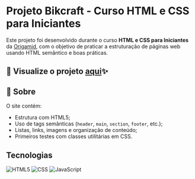 # Projeto Bikcraft - Curso HTML e CSS para Iniciantes

Este projeto foi desenvolvido durante o curso **HTML e CSS para Iniciantes** da [Origamid](https://www.origamid.com/), com o objetivo de praticar a estruturação de páginas web usando HTML semântico e boas práticas.

## 🔗 Visualize o projeto [aqui](https://roberta-silva.github.io/bikcraft/)✨

## 📄 Sobre 

O site contém:

- Estrutura com HTML5;
- Uso de tags semânticas (`header`, `main`, `section`, `footer`, etc.);
- Listas, links, imagens e organização de conteúdo;
- Primeiros testes com classes utilitárias em CSS.

## Tecnologias 

![HTML5](https://img.shields.io/badge/-HTML5-333333?style=flat&logo=HTML5)
![CSS](https://img.shields.io/badge/-CSS-333333?style=flat&logo=CSS3&logoColor=1572B6)
![JavaScript](https://img.shields.io/badge/-JavaScript-333333?style=flat&logo=javascript)




